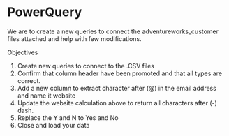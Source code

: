 # PowerQuery
We are to create a new queries to connect the adventureworks_customer files attached and help with few modifications.


Objectives 
1. Create new queries to connect to the .CSV files
2. Confirm that column header have been promoted and that all types are correct.
3. Add a new column to extract character after (@) in the email address and name it website 
4. Update the website calculation above to return all characters after (-) dash.
5. Replace the Y and N to Yes and No 
6. Close and load your data
